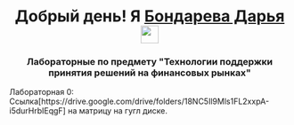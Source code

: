 
<h1 align="center">Добрый день! Я <a href="[https://github.com/Chiplenok]" target="_blank">Бондарева Дарья</a> 
<img src="https://github.com/blackcater/blackcater/raw/main/images/Hi.gif" height="32"/></h1>
<h3 align="center">Лабораторные по предмету "Технологии поддержки принятия решений на финансовых рынках"</h3>
Лабораторная 0: Ссылка[https://drive.google.com/drive/folders/18NC5Il9Mls1FL2xxpA-i5durHrbIEqgF] на матрицу на гугл диске. 
